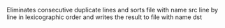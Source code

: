 Eliminates consecutive duplicate lines and sorts file with name src line by line in lexicographic order and writes the result to file with name dst
